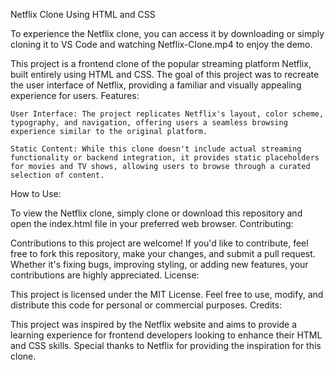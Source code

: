 Netflix Clone Using HTML and CSS

To experience the Netflix clone, you can access it by downloading or simply cloning it to VS Code and watching Netflix-Clone.mp4 to enjoy the demo.

This project is a frontend clone of the popular streaming platform Netflix, built entirely using HTML and CSS. The goal of this project was to recreate the user interface of Netflix, providing a familiar and visually appealing experience for users.
Features:

    User Interface: The project replicates Netflix's layout, color scheme, typography, and navigation, offering users a seamless browsing experience similar to the original platform.

    Static Content: While this clone doesn't include actual streaming functionality or backend integration, it provides static placeholders for movies and TV shows, allowing users to browse through a curated selection of content.

How to Use:

To view the Netflix clone, simply clone or download this repository and open the index.html file in your preferred web browser.
Contributing:

Contributions to this project are welcome! If you'd like to contribute, feel free to fork this repository, make your changes, and submit a pull request. Whether it's fixing bugs, improving styling, or adding new features, your contributions are highly appreciated.
License:

This project is licensed under the MIT License. Feel free to use, modify, and distribute this code for personal or commercial purposes.
Credits:

This project was inspired by the Netflix website and aims to provide a learning experience for frontend developers looking to enhance their HTML and CSS skills. Special thanks to Netflix for providing the inspiration for this clone.
